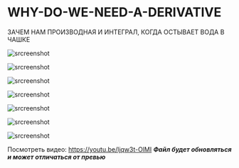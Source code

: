 # WHY-DO-WE-NEED-A-DERIVATIVE
ЗАЧЕМ НАМ ПРОИЗВОДНАЯ И ИНТЕГРАЛ, КОГДА ОСТЫВАЕТ ВОДА В ЧАШКЕ

![srcreenshot](1.png)

![srcreenshot](2.png)

![srcreenshot](3.png)

![srcreenshot](4.png)

![srcreenshot](5.png)

![srcreenshot](6.png)

![srcreenshot](7.png)

Посмотреть видео: https://youtu.be/ljqw3t-OlMI
***Файл будет обновляться и может отличаться от превью***
